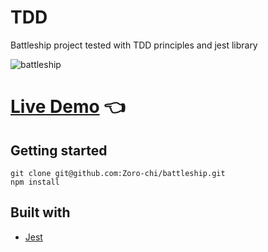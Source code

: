 # TDD 

Battleship project tested with TDD principles and jest library

![battleship](https://user-images.githubusercontent.com/96382060/183221544-de8e652d-c8c8-4f75-85f8-942401dcf353.png)

# [Live Demo]() :point_left:

## Getting started

```
git clone git@github.com:Zoro-chi/battleship.git
npm install
```

## Built with

- [Jest](https://jestjs.io/)

